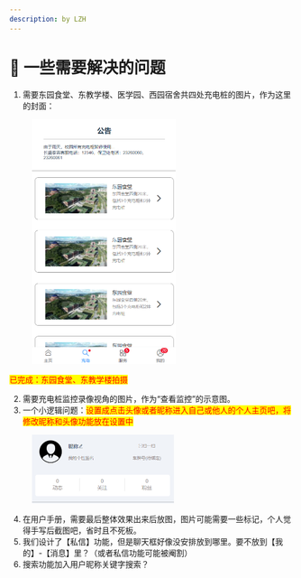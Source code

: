 ```yaml
---
description: by LZH
---
```


# 👮 一些需要解决的问题

1. 需要东园食堂、东教学楼、医学园、西园宿舍共四处充电桩的图片，作为这里的封面：

<figure><img src=".gitbook/assets/image (6).png" alt="" width="255"><figcaption></figcaption></figure>

<mark style="color:red;">已完成：东园食堂、东教学楼拍摄</mark>

2. 需要充电桩监控录像视角的图片，作为“查看监控”的示意图。
3. 一个小逻辑问题：<mark style="color:red;">设置成点击头像或者昵称进入自己或他人的个人主页吧，将修改昵称和头像功能放在设置中</mark>

<figure><img src=".gitbook/assets/image (7).png" alt="" width="252"><figcaption></figcaption></figure>

4. 在用户手册，需要最后整体效果出来后放图，图片可能需要一些标记，个人觉得手写后截图吧，省时且不死板。
5. 我们设计了【私信】功能，但是聊天框好像没安排放到哪里。要不放到【我的】-【消息】里？（或者私信功能可能被阉割）
6. 搜索功能加入用户昵称关键字搜索？
